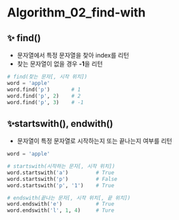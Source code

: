 # Algorithm_02_find-with

## ✨ find()

- 문자열에서 특정 문자열을 찾아 index를 리턴
- 찾는 문자열이 없을 경우 **-1**을 리턴

```python
# find(찾는 문자[, 시작 위치])
word = 'apple'
word.find('p')       # 1
word.find('p', 2)    # 2
word.find('p', 3)    # -1
```



## ✨startswith(), endwith()

- 문자열이 특정 문자열로 시작하는지 또는 끝나는지 여부를 리턴

```python
word = 'apple'

# startswith(시작하는 문자[, 시작 위치])
word.startswith('a')         # True
word.startswith('p')         # False
word.startswith('p', '1')    # True

# endswith(끝나는 문자[, 시작 위치[, 끝 위치])
word.endswith('e')           # True
word.endswith('l', 1, 4)     # Ture
```

